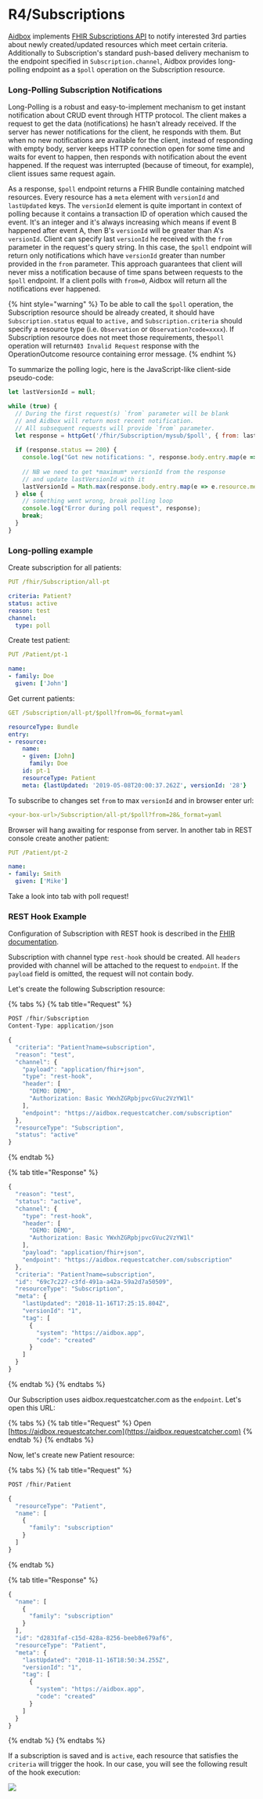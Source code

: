 # R4/Subscriptions

[Aidbox](https://www.health-samurai.io/aidbox) implements [FHIR Subscriptions API](https://www.hl7.org/fhir/subscription.html) to notify interested 3rd parties about newly created/updated resources which meet certain criteria. Additionally to Subscription's standard push-based delivery mechanism to the endpoint specified in `Subscription.channel`, Aidbox provides long-polling endpoint as a `$poll` operation on the Subscription resource.

### Long-Polling Subscription Notifications

Long-Polling is a robust and easy-to-implement mechanism to get instant notification about CRUD event through HTTP protocol. The client makes a request to get the data \(notifications\) he hasn't already received. If the server has newer notifications for the client, he responds with them. But when no new notifications are available for the client, instead of responding with empty body, server keeps HTTP connection open for some time and waits for event to happen, then responds with notification about the event happened. If the request was interrupted \(because of timeout, for example\), client issues same request again.

As a response, `$poll` endpoint returns a FHIR Bundle containing matched resources. Every resource has a `meta` element with `versionId` and `lastUpdated` keys. The `versionId` element is quite important in context of polling because it contains a transaction ID of operation which caused the event. It's an integer and it's always increasing which means if event B happened after event A, then B's `versionId` will be greater than A's `versionId`. Client can specify last `versionId` he received with the `from` parameter in the request's query string. In this case, the `$poll` endpoint will return only notifications which have `versionId` greater than number provided in the `from` parameter. This approach guarantees that client will never miss a notification because of time spans between requests to the `$poll` endpoint. If a client polls with `from=0`, Aidbox will return all the notifications ever happened.

{% hint style="warning" %}
To be able to call the `$poll` operation, the Subscription resource should be already created, it should have `Subscription.status` equal to `active,` and `Subscription.criteria` should specify a resource type \(i.e. `Observation` or `Observation?code=xxxx`\). If Subscription resource does not meet those requirements, the`$poll` operation will return`403 Invalid Request` response with the OperationOutcome resource containing error message.
{% endhint %}

To summarize the polling logic, here is the JavaScript-like client-side pseudo-code:

```javascript
let lastVersionId = null;

while (true) {
  // During the first request(s) `from` parameter will be blank
  // and Aidbox will return most recent notification.
  // All subsequent requests will provide `from` parameter.
  let response = httpGet('/fhir/Subscription/mysub/$poll', { from: lastVersionId });
  
  if (response.status == 200) {
    console.log("Got new notifications: ", response.body.entry.map(e => e.resource));
    
    // NB we need to get *maximum* versionId from the response
    // and update lastVersionId with it
    lastVersionId = Math.max(response.body.entry.map(e => e.resource.meta.versionId));
  } else {
    // something went wrong, break polling loop
    console.log("Error during poll request", response);
    break;  
  }
}
```

### Long-polling example

Create subscription  for all patients:

```yaml
PUT /fhir/Subscription/all-pt

criteria: Patient?
status: active
reason: test
channel: 
  type: poll
```

Create test patient:

```yaml
PUT /Patient/pt-1

name:
- family: Doe
  given: ['John']
```

Get current patients:

```yaml
GET /Subscription/all-pt/$poll?from=0&_format=yaml

resourceType: Bundle
entry:
- resource:
    name:
    - given: [John]
      family: Doe
    id: pt-1
    resourceType: Patient
    meta: {lastUpdated: '2019-05-08T20:00:37.262Z', versionId: '28'}
```

To subscribe to changes set `from` to max `versionId`  and in browser enter url:

```yaml
<your-box-url>/Subscription/all-pt/$poll?from=28&_format=yaml
```

Browser will hang awaiting for response from server. In another tab in REST console create another patient:

```yaml
PUT /Patient/pt-2

name:
- family: Smith
  given: ['Mike']
```

Take a look into tab with poll request!

### REST Hook Example

Configuration of Subscription with REST hook is described in the [FHIR documentation](https://www.hl7.org/fhir/subscription.html#2.46.6.1).

Subscription with channel type `rest-hook` should be created. All `headers` provided with channel will be attached to the request to `endpoint`. If the `payload` field is omitted, the request will not contain body.

Let's create the following Subscription resource:

{% tabs %}
{% tab title="Request" %}
```javascript
POST /fhir/Subscription
Content-Type: application/json

{
  "criteria": "Patient?name=subscription",
  "reason": "test",
  "channel": {
    "payload": "application/fhir+json",
    "type": "rest-hook",
    "header": [
      "DEMO: DEMO",
      "Authorization: Basic YWxhZGRpbjpvcGVuc2VzYW1l"
    ],
    "endpoint": "https://aidbox.requestcatcher.com/subscription"
  },
  "resourceType": "Subscription",
  "status": "active"
}

```
{% endtab %}

{% tab title="Response" %}
```javascript
{
  "reason": "test",
  "status": "active",
  "channel": {
    "type": "rest-hook",
    "header": [
      "DEMO: DEMO",
      "Authorization: Basic YWxhZGRpbjpvcGVuc2VzYW1l"
    ],
    "payload": "application/fhir+json",
    "endpoint": "https://aidbox.requestcatcher.com/subscription"
  },
  "criteria": "Patient?name=subscription",
  "id": "69c7c227-c3fd-491a-a42a-59a2d7a50509",
  "resourceType": "Subscription",
  "meta": {
    "lastUpdated": "2018-11-16T17:25:15.804Z",
    "versionId": "1",
    "tag": [
      {
        "system": "https://aidbox.app",
        "code": "created"
      }
    ]
  }
}
```
{% endtab %}
{% endtabs %}

Our Subscription uses aidbox.requestcatcher.com as the `endpoint`. Let's open this URL:

{% tabs %}
{% tab title="Request" %}
Open [https://aidbox.requestcatcher.com](https://aidbox.requestcatcher.com)
{% endtab %}
{% endtabs %}

Now,  let's create new Patient resource:

{% tabs %}
{% tab title="Request" %}
```javascript
POST /fhir/Patient

{
  "resourceType": "Patient",
  "name": [
    {
      "family": "subscription"
    }
  ]
}
```
{% endtab %}

{% tab title="Response" %}
```javascript
{
  "name": [
    {
      "family": "subscription"
    }
  ],
  "id": "d2831faf-c15d-428a-8256-beeb8e679af6",
  "resourceType": "Patient",
  "meta": {
    "lastUpdated": "2018-11-16T18:50:34.255Z",
    "versionId": "1",
    "tag": [
      {
        "system": "https://aidbox.app",
        "code": "created"
      }
    ]
  }
}
```
{% endtab %}
{% endtabs %}

If a subscription is saved and is `active`, each resource that satisfies the `criteria` will trigger the hook.  In our case, you will see the following result of the hook execution:

![](../../.gitbook/assets/scr-2019-03-01_17-52-49.png)


